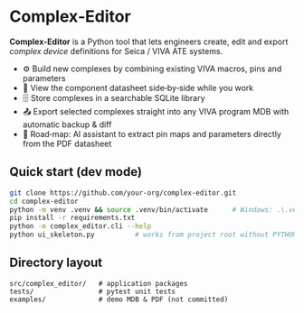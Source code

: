 # Complex‑Editor

**Complex‑Editor** is a Python tool that lets engineers create, edit and export *complex device* definitions for Seica / VIVA ATE systems.

* ⚙️  Build new complexes by combining existing VIVA macros, pins and parameters  
* 📎  View the component datasheet side‑by‑side while you work  
* 🗄️  Store complexes in a searchable SQLite library  
* 📤  Export selected complexes straight into any VIVA program MDB with automatic backup & diff  
* 🧠  Road‑map: AI assistant to extract pin maps and parameters directly from the PDF datasheet

## Quick start (dev mode)

```bash
git clone https://github.com/your‑org/complex‑editor.git
cd complex‑editor
python -m venv .venv && source .venv/bin/activate      # Windows: .\.venv\Scripts\activate
pip install -r requirements.txt
python -m complex_editor.cli --help
python ui_skeleton.py          # works from project root without PYTHONPATH hacks
```

## Directory layout

```
src/complex_editor/   # application packages
tests/                # pytest unit tests
examples/             # demo MDB & PDF (not committed)
```
